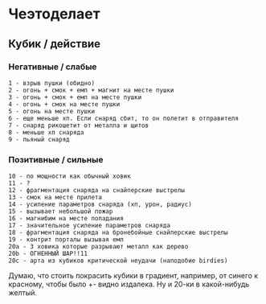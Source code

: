 # Чеэтоделает
## Кубик / действие
### Негативные / слабые
    1 - взрыв пушки (обидно)
    2 - огонь + смок + емп + магнит на месте пушки
    3 - огонь + смок + емп на месте пушки
    4 - огонь + смок на месте пушки
    5 - огонь на месте пушки
    6 - еще меньше хп. Если снаряд сбит, то он полетит в отправителя
    7 - снаряд рикошетит от металла и щитов
    8 - меньше хп снаряда
    9 - пьяный снаряд
### Позитивные / сильные
    10 - по мощности как обычный ховик
    11 - ?
    12 - фрагментация снаряда на снайперские выстрелы
    13 - смок на месте прилета
    14 - усиление параметров снаряда (хп, урон, радиус)
    15 - вызывает небольшой пожар
    16 - магнибим на месте попадания
    17 - значительное усиление параметров снаряда
    18 - фрагментация снаряда на бронебойные снайперские выстрелы
    19 - контрит порталы вызывая емп
    20a - 3 ховика которые разрывают металл как дерево
    20b - ОГНЕННЫЙ ШАР!!11
    20c - арта из кубиков критической неудачи (наподобие birdies)

Думаю, что стоить покрасить кубики в градиент, например, от синего к красному, чтобы было +- видно издалека. Ну и 20-ки в какой-нибудь желтый.
    